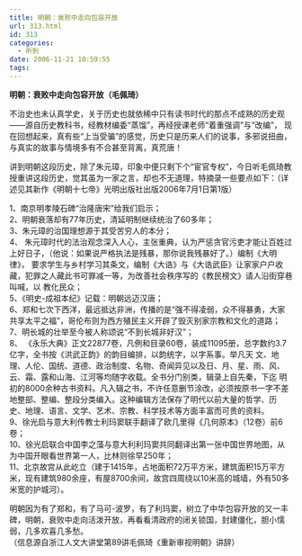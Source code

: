 ```yaml
---
title: 明朝：衰败中走向包容开放
url: 313.html
id: 313
categories:
  - 听到
date: 2006-11-21 10:59:55
tags:
---
```


**明朝：衰败中走向包容开放（毛佩琦）**

  
不治史也未认真学史，关于历史也就依稀中只有读书时代的那点不成熟的历史观——源自历史教科书，经教材编委“蒸馏”，再经授课老师“着重强调”与“改编”， 现在回想起来，真有些“上当受骗”的感觉，历史只是历来人们的说事，多邪说扭曲，与真实的故事与情境多有不合甚至背离，真荒唐！  
  
讲到明朝这段历史，除了朱元璋，印象中便只剩下个“宦官专权”，今日听毛佩琦教授重讲这段历史，觉其虽为一家之言，却也不无道理，特摘录一些要点如下：（详述见其新作《明朝十七帝》光明出版社出版2006年7月1日第1版）  
  
1、南京明孝陵石碑“治隆唐宋”给我们启示；  
2、明朝衰落却有77年历史，清延明制继续统治了60多年；  
3、朱元璋的治国理想源于其受苦穷人的本分；  
4、 朱元璋时代的法治观念深入人心，主张重典，认为严惩贪官污吏才能让百姓过上好日子，（他说：如果说严格执法是残暴，那你说我残暴好了。）编制《大明律》， 要求学生与乡村学习其条文，编制《大诰》与《大诰武臣》让家家户户收藏，犯罪之人藏此书可罪减一等，为改善社会秩序写的《教民榜文》请人沿街穿巷叫喊，以 教化民众；  
5、《明史-成祖本纪》记载：明朝远迈汉唐；  
6、郑和七次下西洋，最远抵达非洲，传播的是“强不得凌弱，众不得暴勇，大家共享太平之福”，哥伦布则为西方殖民主义开辟了毁灭别家宗教和文化的道路；  
7、明长城的壮举至今被人称颂说“不到长城非好汉”；  
8、 《永乐大典》正文22877卷，凡例和目录60卷，装成11095册，总字数约3.7亿字，全书按《洪武正韵》的韵目编排，以韵统字，以字系事。举凡天 文、地理、人伦、国统、道德、政治制度、名物、奇闻异见以及日、月、星、雨、风、云、霜、露和山海、江河等均随字收载。全书分门别类，辑录上自先秦，下迄 明初的8000余种古书资料。凡入辑之书，不许任意删节涂改，必须按原书一字不差地整部、整编、整段分类编入。这种编辑方法保存了明代以前大量的哲学、历 史、地理、语言、文学、艺术、宗教、科学技术等方面丰富而可贵的资料。  
9、徐光启与意大利传教士利玛窦联手翻译了欧几里得《几何原本》（12卷）前6卷；  
10、徐光启联合中国李之藻与意大利利玛窦共同翻译出第一张中国世界地图，从为中国开眼看世界第一人，比林则徐早250年；  
11、北京故宫从此屹立（建于1415年，占地面积72万平方米，建筑面积15万平方米，现有建筑980余座，有屋8700余间，故宫四周绕以10米高的城墙，外有50多米宽的护城河）。  
  
明朝因为有了郑和，有了马可-波罗，有了利玛窦，树立了中华包容开放的又一丰碑，明朝，衰败中走向活泼开放，再看看清政府的闭关锁国，封建僵化，胆小懦弱，几多欢喜几多愁。  
（信息源自浙江人文大讲堂第89讲毛佩琦《重新审视明朝》讲辞）